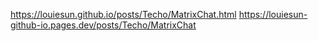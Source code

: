 

https://louiesun.github.io/posts/Techo/MatrixChat.html
https://louiesun-github-io.pages.dev/posts/Techo/MatrixChat


<!--stackedit_data:
eyJoaXN0b3J5IjpbMTQ1NTgzMjI4LDQ5NzgxODgxMCw4MDg0NT
c0OTcsMzQ4MDkwNzk4XX0=
-->